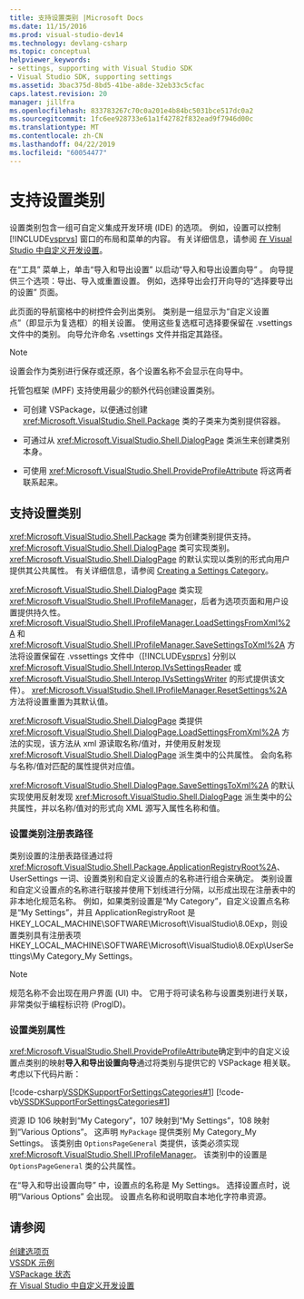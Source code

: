 ```yaml
---
title: 支持设置类别 |Microsoft Docs
ms.date: 11/15/2016
ms.prod: visual-studio-dev14
ms.technology: devlang-csharp
ms.topic: conceptual
helpviewer_keywords:
- settings, supporting with Visual Studio SDK
- Visual Studio SDK, supporting settings
ms.assetid: 3bac375d-8bd5-41be-a8de-32eb33c5cfac
caps.latest.revision: 20
manager: jillfra
ms.openlocfilehash: 833783267c70c0a201e4b84bc5031bce517dc0a2
ms.sourcegitcommit: 1fc6ee928733e61a1f42782f832ead9f7946d00c
ms.translationtype: MT
ms.contentlocale: zh-CN
ms.lasthandoff: 04/22/2019
ms.locfileid: "60054477"
---
```

# <a name="support-for-settings-categories"></a>支持设置类别
设置类别包含一组可自定义集成开发环境 (IDE) 的选项。 例如，设置可以控制 [!INCLUDE[vsprvs](../includes/vsprvs-md.md)] 窗口的布局和菜单的内容。 有关详细信息，请参阅 [在 Visual Studio 中自定义开发设置](http://msdn.microsoft.com/22c4debb-4e31-47a8-8f19-16f328d7dcd3)。  
  
 在“工具”  菜单上，单击“导入和导出设置”  以启动“导入和导出设置向导” 。 向导提供三个选项：导出、导入或重置设置。 例如，选择导出会打开向导的“选择要导出的设置”  页面。  
  
 此页面的导航窗格中的树控件会列出类别。 类别是一组显示为“自定义设置点”（即显示为复选框）的相关设置。 使用这些复选框可选择要保留在 .vsettings 文件中的类别。 向导允许命名 .vsettings 文件并指定其路径。  
  
> [!NOTE]
>  设置会作为类别进行保存或还原，各个设置名称不会显示在向导中。  
  
 托管包框架 (MPF) 支持使用最少的额外代码创建设置类别。  
  
- 可创建 VSPackage，以便通过创建 <xref:Microsoft.VisualStudio.Shell.Package> 类的子类来为类别提供容器。  
  
- 可通过从 <xref:Microsoft.VisualStudio.Shell.DialogPage> 类派生来创建类别本身。  
  
- 可使用 <xref:Microsoft.VisualStudio.Shell.ProvideProfileAttribute> 将这两者联系起来。  
  
## <a name="support-for-settings-categories"></a>支持设置类别  
 <xref:Microsoft.VisualStudio.Shell.Package> 类为创建类别提供支持。 <xref:Microsoft.VisualStudio.Shell.DialogPage> 类可实现类别。 <xref:Microsoft.VisualStudio.Shell.DialogPage> 的默认实现以类别的形式向用户提供其公共属性。 有关详细信息，请参阅 [Creating a Settings Category](../extensibility/creating-a-settings-category.md)。  
  
 <xref:Microsoft.VisualStudio.Shell.DialogPage> 类实现 <xref:Microsoft.VisualStudio.Shell.IProfileManager>，后者为选项页面和用户设置提供持久性。 <xref:Microsoft.VisualStudio.Shell.IProfileManager.LoadSettingsFromXml%2A> 和 <xref:Microsoft.VisualStudio.Shell.IProfileManager.SaveSettingsToXml%2A> 方法将设置保留在 .vssettings 文件中（[!INCLUDE[vsprvs](../includes/vsprvs-md.md)] 分别以 <xref:Microsoft.VisualStudio.Shell.Interop.IVsSettingsReader> 或 <xref:Microsoft.VisualStudio.Shell.Interop.IVsSettingsWriter> 的形式提供该文件）。 <xref:Microsoft.VisualStudio.Shell.IProfileManager.ResetSettings%2A> 方法将设置重置为其默认值。  
  
 <xref:Microsoft.VisualStudio.Shell.DialogPage> 类提供 <xref:Microsoft.VisualStudio.Shell.DialogPage.LoadSettingsFromXml%2A> 方法的实现，该方法从 xml 源读取名称/值对，并使用反射发现 <xref:Microsoft.VisualStudio.Shell.DialogPage> 派生类中的公共属性。 会向名称与名称/值对匹配的属性提供对应值。  
  
 <xref:Microsoft.VisualStudio.Shell.DialogPage.SaveSettingsToXml%2A> 的默认实现使用反射发现 <xref:Microsoft.VisualStudio.Shell.DialogPage> 派生类中的公共属性，并以名称/值对的形式向 XML 源写入属性名称和值。  
  
### <a name="settings-category-registry-path"></a>设置类别注册表路径  
 类别设置的注册表路径通过将 <xref:Microsoft.VisualStudio.Shell.Package.ApplicationRegistryRoot%2A>、UserSettings 一词、设置类别和自定义设置点的名称进行组合来确定。 类别设置和自定义设置点的名称进行联接并使用下划线进行分隔，以形成出现在注册表中的非本地化规范名称。 例如，如果类别设置是“My Category”，自定义设置点名称是“My Settings”，并且 ApplicationRegistryRoot 是 HKEY_LOCAL_MACHINE\SOFTWARE\Microsoft\VisualStudio\8.0Exp，则设置类别具有注册表项 HKEY_LOCAL_MACHINE\SOFTWARE\Microsoft\VisualStudio\8.0Exp\UserSettings\My Category_My Settings。  
  
> [!NOTE]
>  规范名称不会出现在用户界面 (UI) 中。 它用于将可读名称与设置类别进行关联，非常类似于编程标识符 (ProgID)。  
  
### <a name="settings-category-attribute"></a>设置类别属性  
 <xref:Microsoft.VisualStudio.Shell.ProvideProfileAttribute>确定到中的自定义设置点类别的映射**导入和导出设置向导**通过将类别与提供它的 VSPackage 相关联。 考虑以下代码片断：  
  
 [!code-csharp[VSSDKSupportForSettingsCategories#1](../snippets/csharp/VS_Snippets_VSSDK/vssdksupportforsettingscategories/cs/vssdksupportforsettingscategoriespackage.cs#1)]
 [!code-vb[VSSDKSupportForSettingsCategories#1](../snippets/visualbasic/VS_Snippets_VSSDK/vssdksupportforsettingscategories/vb/vssdksupportforsettingscategoriespackage.vb#1)]  
  
 资源 ID 106 映射到“My Category”，107 映射到“My Settings”，108 映射到“Various Options”。 这声明 `MyPackage` 提供类别 My Category_My Settings。 该类别由 `OptionsPageGeneral` 类提供，该类必须实现 <xref:Microsoft.VisualStudio.Shell.IProfileManager>。 该类别中的设置是 `OptionsPageGeneral` 类的公共属性。  
  
 在“导入和导出设置向导” 中，设置点的名称是 My Settings。 选择设置点时，说明“Various Options” 会出现。 设置点名称和说明取自本地化字符串资源。  
  
## <a name="see-also"></a>请参阅  
 [创建选项页](../extensibility/creating-an-options-page.md)   
 [VSSDK 示例](../misc/vssdk-samples.md)   
 [VSPackage 状态](../misc/vspackage-state.md)   
 [在 Visual Studio 中自定义开发设置](http://msdn.microsoft.com/22c4debb-4e31-47a8-8f19-16f328d7dcd3)